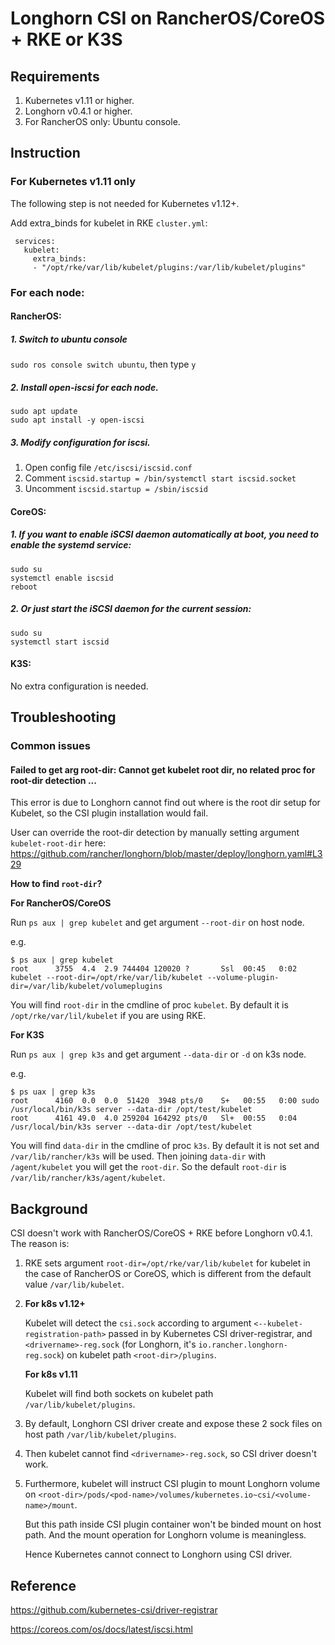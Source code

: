 # Longhorn CSI on RancherOS/CoreOS + RKE or K3S

## Requirements
  1. Kubernetes v1.11 or higher.
  2. Longhorn v0.4.1 or higher.
  3. For RancherOS only: Ubuntu console.


## Instruction
### For Kubernetes v1.11 only 
  The following step is not needed for Kubernetes v1.12+.

  Add extra_binds for kubelet in RKE `cluster.yml`:
  ```
   services:
     kubelet:
       extra_binds:
       - "/opt/rke/var/lib/kubelet/plugins:/var/lib/kubelet/plugins" 
   ```
   
### For each node:
#### RancherOS:
  ##### 1. Switch to ubuntu console

  `sudo ros console switch ubuntu`, then type `y`

  ##### 2. Install open-iscsi for each node. 
  ```
  sudo apt update
  sudo apt install -y open-iscsi
  ```
  ##### 3. Modify configuration for iscsi. 
    
  1. Open config file `/etc/iscsi/iscsid.conf`
  2. Comment `iscsid.startup = /bin/systemctl start iscsid.socket`
  3. Uncomment `iscsid.startup = /sbin/iscsid`

#### CoreOS:    

  #####  1. If you want to enable iSCSI daemon automatically at boot, you need to enable the systemd service:

  ```
  sudo su
  systemctl enable iscsid
  reboot
  ```
  
  #####  2. Or just start the iSCSI daemon for the current session:

  ```
  sudo su
  systemctl start iscsid
  ```

#### K3S: 
  No extra configuration is needed.

## Troubleshooting
### Common issues
#### Failed to get arg root-dir: Cannot get kubelet root dir, no related proc for root-dir detection ...

This error is due to Longhorn cannot find out where is the root dir setup for Kubelet, so the CSI plugin installation would fail.

User can override the root-dir detection by manually setting argument `kubelet-root-dir` here: 
https://github.com/rancher/longhorn/blob/master/deploy/longhorn.yaml#L329

**How to find `root-dir`?**

**For RancherOS/CoreOS**
 
Run `ps aux | grep kubelet` and get argument `--root-dir` on host node. 

e.g.
```
$ ps aux | grep kubelet
root      3755  4.4  2.9 744404 120020 ?       Ssl  00:45   0:02 kubelet --root-dir=/opt/rke/var/lib/kubelet --volume-plugin-dir=/var/lib/kubelet/volumeplugins
```
You will find `root-dir` in the cmdline of proc `kubelet`. By default it is `/opt/rke/var/lil/kubelet` if you are using RKE.

**For K3S**

Run `ps aux | grep k3s` and get argument `--data-dir` or `-d` on k3s node.

e.g.
```
$ ps uax | grep k3s
root      4160  0.0  0.0  51420  3948 pts/0    S+   00:55   0:00 sudo /usr/local/bin/k3s server --data-dir /opt/test/kubelet
root      4161 49.0  4.0 259204 164292 pts/0   Sl+  00:55   0:04 /usr/local/bin/k3s server --data-dir /opt/test/kubelet
``` 
You will find `data-dir` in the cmdline of proc `k3s`. By default it is not set and `/var/lib/rancher/k3s` will be used. Then joining `data-dir` with `/agent/kubelet` you will get the `root-dir`. So the default `root-dir` is `/var/lib/rancher/k3s/agent/kubelet`.


## Background 
CSI doesn't work with RancherOS/CoreOS + RKE before Longhorn v0.4.1. The reason is:

1. RKE sets argument `root-dir=/opt/rke/var/lib/kubelet` for kubelet in the case of RancherOS or CoreOS, which is different from the default value `/var/lib/kubelet`.
                                                                             
2. **For k8s v1.12+**

     Kubelet will detect the `csi.sock` according to argument `<--kubelet-registration-path>` passed in by Kubernetes CSI driver-registrar, and `<drivername>-reg.sock` (for Longhorn, it's `io.rancher.longhorn-reg.sock`) on kubelet path `<root-dir>/plugins`.
   
   **For k8s v1.11**
   
     Kubelet will find both sockets on kubelet path `/var/lib/kubelet/plugins`.
   
3. By default, Longhorn CSI driver create and expose these 2 sock files on host path `/var/lib/kubelet/plugins`.

4. Then kubelet cannot find `<drivername>-reg.sock`, so CSI driver doesn't work.

5. Furthermore, kubelet will instruct CSI plugin to mount Longhorn volume on `<root-dir>/pods/<pod-name>/volumes/kubernetes.io~csi/<volume-name>/mount`.

   But this path inside CSI plugin container won't be binded mount on host path. And the mount operation for Longhorn volume is meaningless.
   
   Hence Kubernetes cannot connect to Longhorn using CSI driver.

## Reference
https://github.com/kubernetes-csi/driver-registrar

https://coreos.com/os/docs/latest/iscsi.html